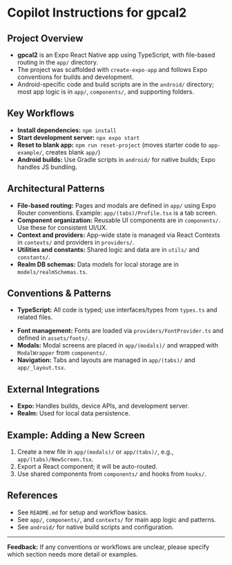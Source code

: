 # Copilot Instructions for gpcal2

## Project Overview
- **gpcal2** is an Expo React Native app using TypeScript, with file-based routing in the `app/` directory.
- The project was scaffolded with `create-expo-app` and follows Expo conventions for builds and development.
- Android-specific code and build scripts are in the `android/` directory; most app logic is in `app/`, `components/`, and supporting folders.

## Key Workflows
- **Install dependencies:** `npm install`
- **Start development server:** `npx expo start`
- **Reset to blank app:** `npm run reset-project` (moves starter code to `app-example/`, creates blank `app/`)
- **Android builds:** Use Gradle scripts in `android/` for native builds; Expo handles JS bundling.

## Architectural Patterns
- **File-based routing:** Pages and modals are defined in `app/` using Expo Router conventions. Example: `app/(tabs)/Profile.tsx` is a tab screen.
- **Component organization:** Reusable UI components are in `components/`. Use these for consistent UI/UX.
- **Context and providers:** App-wide state is managed via React Contexts in `contexts/` and providers in `providers/`.
- **Utilities and constants:** Shared logic and data are in `utils/` and `constants/`.
- **Realm DB schemas:** Data models for local storage are in `models/realmSchemas.ts`.

## Conventions & Patterns
- **TypeScript:** All code is typed; use interfaces/types from `types.ts` and related files.
<!-- - **Theme and color scheme:** Use hooks from `hooks/` and theme data from `constants/theme.ts` for styling. -->
- **Font management:** Fonts are loaded via `providers/FontProvider.ts` and defined in `assets/fonts/`.
- **Modals:** Modal screens are placed in `app/(modals)/` and wrapped with `ModalWrapper` from `components/`.
- **Navigation:** Tabs and layouts are managed in `app/(tabs)/` and `app/_layout.tsx`.

## External Integrations
- **Expo:** Handles builds, device APIs, and development server.
- **Realm:** Used for local data persistence.
<!-- - **Custom scripts:** `scripts/reset-project.js` for project resets. -->

## Example: Adding a New Screen
1. Create a new file in `app/(modals)/` or `app/(tabs)/`, e.g., `app/(tabs)/NewScreen.tsx`.
2. Export a React component; it will be auto-routed.
3. Use shared components from `components/` and hooks from `hooks/`.

## References
- See `README.md` for setup and workflow basics.
- See `app/`, `components/`, and `contexts/` for main app logic and patterns.
- See `android/` for native build scripts and configuration.

---
**Feedback:** If any conventions or workflows are unclear, please specify which section needs more detail or examples.
